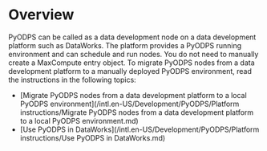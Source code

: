 # Overview

PyODPS can be called as a data development node on a data development platform such as DataWorks. The platform provides a PyODPS running environment and can schedule and run nodes. You do not need to manually create a MaxCompute entry object. To migrate PyODPS nodes from a data development platform to a manually deployed PyODPS environment, read the instructions in the following topics:

-   [Migrate PyODPS nodes from a data development platform to a local PyODPS environment](/intl.en-US/Development/PyODPS/Platform instructions/Migrate PyODPS nodes from a data development platform to a local PyODPS environment.md)
-   [Use PyODPS in DataWorks](/intl.en-US/Development/PyODPS/Platform instructions/Use PyODPS in DataWorks.md)

